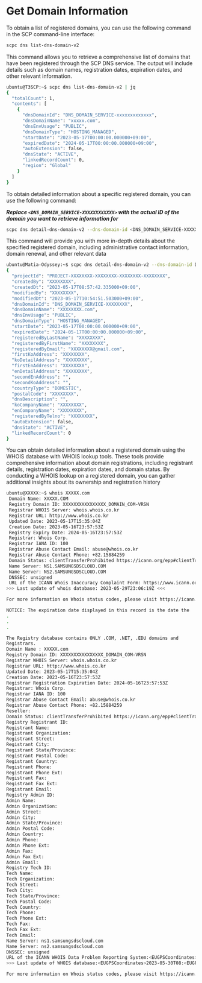 # Get Domain Information

To obtain a list of registered domains, you can use the following command in the SCP command-line interface:

```Bash
scpc dns list-dns-domain-v2
```

This command allows you to retrieve a comprehensive list of domains that have been registered through the SCP DNS service. The output will include details such as domain names, registration dates, expiration dates, and other relevant information.

```Bash
ubuntu@T3SCP:~$ scpc dns list-dns-domain-v2 | jq
{
  "totalCount": 1,
  "contents": [
    {
      "dnsDomainId": "DNS_DOMAIN_SERVICE-xxxxxxxxxxxxx",
      "dnsDomainName": "xxxxx.com",
      "dnsEnvUsage": "PUBLIC",
      "dnsDomainType": "HOSTING_MANAGED",
      "startDate": "2023-05-17T00:00:00.000000+09:00",
      "expiredDate": "2024-05-17T00:00:00.000000+09:00",
      "autoExtension": false,
      "dnsState": "ACTIVE",
      "linkedRecordCount": 0,
      "region": "Global"
    }
  ]
}
```

To obtain detailed information about a specific registered domain, you can use the following command:

***Replace `<DNS_DOMAIN_SERVICE-XXXXXXXXXXXX>` with the actual ID of the domain you want to retrieve information for***

```Bash
scpc dns detail-dns-domain-v2 --dns-domain-id <DNS_DOMAIN_SERVICE-XXXXXXXXXXXX>
```

This command will provide you with more in-depth details about the specified registered domain, including administrative contact information, domain renewal, and other relevant data

```Bash
ubuntu@Matia-Odyssey:~$ scpc dns detail-dns-domain-v2 --dns-domain-id DNS_DOMAIN_SERVICE-XXXXXXXXXXXX | jq
{
  "projectId": "PROJECT-XXXXXXXX-XXXXXXXX-XXXXXXXX-XXXXXXXX",
  "createdBy": "XXXXXXXX",
  "createdDt": "2023-05-17T08:57:42.335000+09:00",
  "modifiedBy": "XXXXXXXX",
  "modifiedDt": "2023-05-17T10:54:51.503000+09:00",
  "dnsDomainId": "DNS_DOMAIN_SERVICE-XXXXXXXX",
  "dnsDomainName": "XXXXXXXX.com",
  "dnsEnvUsage": "PUBLIC",
  "dnsDomainType": "HOSTING_MANAGED",
  "startDate": "2023-05-17T00:00:00.000000+09:00",
  "expiredDate": "2024-05-17T00:00:00.000000+09:00",
  "registeredByLastName": "XXXXXXXX",
  "registeredByFirstName": "XXXXXXXX",
  "registeredByEmail": "XXXXXXXX@gmail.com",
  "firstKoAddress": "XXXXXXXX",
  "koDetailAddress": "XXXXXXXX",
  "firstEnAddress": "XXXXXXXX",
  "enDetailAddress": "XXXXXXXX",
  "secondEnAddress": "",
  "secondKoAddress": "",
  "countryType": "DOMESTIC",
  "postalCode": "XXXXXXXX",
  "dnsDescription": "",
  "koCompanyName": "XXXXXXXX",
  "enCompanyName": "XXXXXXXX",
  "registeredByTelno": "XXXXXXXX",
  "autoExtension": false,
  "dnsState": "ACTIVE",
  "linkedRecordCount": 0
}
```

You can obtain detailed information about a registered domain using the WHOIS database with WHOIS lookup tools. These tools provide comprehensive information about domain registrations, including registrant details, registration dates, expiration dates, and domain status. By conducting a WHOIS lookup on a registered domain, you can gather additional insights about its ownership and registration history

```Bash
ubuntu@XXXXX:~$ whois XXXXX.com
 Domain Name: XXXXX.COM
 Registry Domain ID: XXXXXXXXXXXXXXXX_DOMAIN_COM-VRSN
 Registrar WHOIS Server: whois.whois.co.kr
 Registrar URL: http://www.whois.co.kr
 Updated Date: 2023-05-17T15:35:04Z
 Creation Date: 2023-05-16T23:57:53Z
 Registry Expiry Date: 2024-05-16T23:57:53Z
 Registrar: Whois Corp.
 Registrar IANA ID: 100
 Registrar Abuse Contact Email: abuse@whois.co.kr
 Registrar Abuse Contact Phone: +82.15884259
 Domain Status: clientTransferProhibited https://icann.org/epp#clientTransferProhibited
 Name Server: NS1.SAMSUNGSDSCLOUD.COM
 Name Server: NS2.SAMSUNGSDSCLOUD.COM
 DNSSEC: unsigned
 URL of the ICANN Whois Inaccuracy Complaint Form: https://www.icann.org/wicf/
>>> Last update of whois database: 2023-05-29T23:06:19Z <<<

For more information on Whois status codes, please visit https://icann.org/epp

NOTICE: The expiration date displayed in this record is the date the
.
.
.

The Registry database contains ONLY .COM, .NET, .EDU domains and
Registrars.
Domain Name : XXXXX.com
Registry Domain ID: XXXXXXXXXXXXXXXX_DOMAIN_COM-VRSN
Registrar WHOIS Server: whois.whois.co.kr
Registrar URL: http://www.whois.co.kr
Updated Date: 2023-05-17T15:35:04Z
Creation Date: 2023-05-16T23:57:53Z
Registrar Registration Expiration Date: 2024-05-16T23:57:53Z
Registrar: Whois Corp.
Registrar IANA ID: 100
Registrar Abuse Contact Email: abuse@whois.co.kr
Registrar Abuse Contact Phone: +82.15884259
Reseller:
Domain Status: clientTransferProhibited https://icann.org/epp#clientTransferProhibited
Registry Registrant ID:
Registrant Name:
Registrant Organization:
Registrant Street:
Registrant City:
Registrant State/Province:
Registrant Postal Code:
Registrant Country:
Registrant Phone:
Registrant Phone Ext:
Registrant Fax:
Registrant Fax Ext:
Registrant Email:
Registry Admin ID:
Admin Name:
Admin Organization:
Admin Street:
Admin City:
Admin State/Province:
Admin Postal Code:
Admin Country:
Admin Phone:
Admin Phone Ext:
Admin Fax:
Admin Fax Ext:
Admin Email:
Registry Tech ID:
Tech Name:
Tech Organization:
Tech Street:
Tech City:
Tech State/Province:
Tech Postal Code:
Tech Country:
Tech Phone:
Tech Phone Ext:
Tech Fax:
Tech Fax Ext:
Tech Email:
Name Server: ns1.samsungsdscloud.com
Name Server: ns2.samsungsdscloud.com
DNSSEC: unsigned
URL of the ICANN WHOIS Data Problem Reporting System:<EUGPSCoordinates>http://wdprs.internic.net/
>>> Last update of WHOIS database:<EUGPSCoordinates>2023-05-30T08:<EUGPSCoordinates>06:<EUGPSCoordinates>32Z <<<

For more information on Whois status codes, please visit https://icann.org/epp
```
